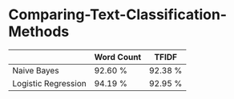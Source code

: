 # Comparing-Text-Classification-Methods

|   	|Word Count    	|TFIDF   	|
|---	|---	|---	|
|Naive Bayes   	|92.60 %   	|92.38 %   	|
|Logistic Regression   	|94.19 %   	|92.95 %   	|
